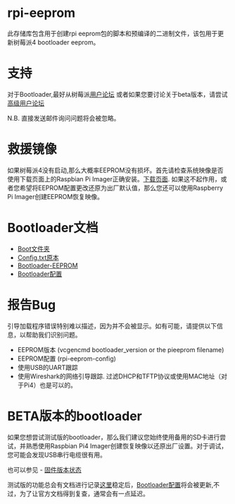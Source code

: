 # rpi-eeprom
此存储库包含用于创建rpi eeprom包的脚本和预编译的二进制文件，该包用于更新树莓派4 bootloader eeprom。

# 支持
对于Bootloader,最好从树莓派[用户论坛](https://www.raspberrypi.org/forums/viewforum.php?f=63) 或者如果您要讨论关于beta版本，请尝试 [高级用户论坛](https://www.raspberrypi.org/forums/viewforum.php?f=29&sid=9bbc277968ad953e77749b255d0ce3a2)

N.B. 直接发送邮件询问问题将会被忽略。

# 救援镜像 
如果树莓派4没有启动,那么大概率EEPROM没有损坏。首先请检查系统映像是否使用下载页面上的Raspbian Pi Imager正确安装。[下载页面](https://www.raspberrypi.org/downloads/). 如果这不起作用，或者您希望将EEPROM配置更改还原为出厂默认值，那么您还可以使用Raspberry Pi Imager创建EEPROM恢复映像。

# Bootloader文档
* [Boot文件夹](https://www.raspberrypi.org/documentation/configuration/boot_folder.md)
* [Config.txt原本](https://www.raspberrypi.org/documentation/configuration/config-txt/boot.md)
* [Bootloader-EEPROM](https://www.raspberrypi.org/documentation/hardware/raspberrypi/booteeprom.md)
* [Bootloader配置](https://www.raspberrypi.org/documentation/hardware/raspberrypi/bcm2711_bootloader_config.md)

# 报告Bug
引导加载程序错误特别难以描述，因为并不会被显示。如有可能，请提供以下信息，以帮助我们识别问题。
* EEPROM版本 (vcgencmd bootloader_version or the pieeprom filename)
* EEPROM配置 (rpi-eeprom-config)
* 使用USB的UART跟踪
* 使用Wireshark的网络引导跟踪. 过滤DHCP和TFTP协议或使用MAC地址（对于Pi4）也是可以的。

# BETA版本的bootloader
如果您想尝试测试版的bootloader，那么我们建议您始终使用备用的SD卡进行尝试，并熟悉使用Raspbian Pi4 Imager创建恢复映像以还原出厂设置。对于调试，您可能会发现USB串行电缆很有用。

也可以参见 - [固件版本状态](https://www.raspberrypi.org/documentation/hardware/raspberrypi/booteeprom.md)

测试版的功能总会有文档进行记录[这里](https://github.com/raspberrypi/rpi-eeprom/blob/master/firmware/release-notes.md)稳定后，[Bootloader配置](https://www.raspberrypi.org/documentation/hardware/raspberrypi/bcm2711_bootloader_config.md)将会被更新,不过，为了让官方文档得到复查，通常会有一点延迟。

